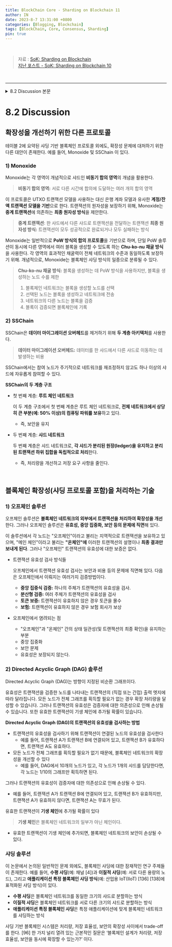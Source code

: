 ```yaml
---
title: BlockChain Core - Sharding on Blockchain 11
author: IN
date: 2023-8-7 13:31:00 +0800
categories: [Blogging, Blockchain]
tags: [BlockChain, Core, Consensus, Sharding]
pin: true
---
```


<br />

> 자료 : [SoK: Sharding on Blockchain](https://in-nft.s3.ap-northeast-2.amazonaws.com/hotStuff.pdf)
> <br />
> [지난 포스트 - SoK: Sharding on Blockchain 10](https://in63119.github.io/posts/Sharding10/)

<br />

---

<details>
 <summary>8.2 Discussion 본문</summary>
<div markdown="1">
  <br />
Besides the sharding-based blockchain protocols summa- rized in Table 2, there exist other alternatives to deal with scalability issues, which are conceptually similar to the men- tioned sharding-based protocols, e.g., Monoxide [137] and SSChain [42].
</div>
<div markdown="2">
  <br />
Monoxide utilizes the concept of asynchronous consensus zones, in which each zone is conceptually a shard. Instead of utilizing UTXO transaction models, this protocol is based on the account/balance transaction model, which is similar to a bank account model. It proposes an eventual atomicity scheme, by relying on the relay transactions, to ensure the atomicity of transactions across zones. For the consensus protocol, Monoxide builds on the PoW scheme in general, and it uses the Chu-ko-nu mining scheme, which allows a sin- gle PoW solution to create multiple blocks at different zones simultaneously, to ensure the effective mining power in each zone to be at the same level of the entire network. Concep- tually, Monoxide can be categorized as a kind of blockchain sharding scheme.
</div>
<div markdown="3">
  <br />
SSChain utilizes a two-layer architecture to eliminate the data migration overhead in reshuffling scheme. In SSChain, participating nodes can freely join in one or more shards without reshuffling network periodically. In this two-layer structure, the first layer is the root chain network, which has a significantly large portion (e.g., over 50%) of computing power over the whole network, while the second layer is the shard networks, in which each shard maintains disjoint ledgers and independently processes a disjoint subset of transactions. In the words, the root chain maintains security of the system, while shards improve the throughput and decrease storage requirements.
</div>
<div markdown="5">
  <br />
There also a large number of non-peer reviewed block- chain sharding protocols in the literature, e.g., Aspen [71], Blockclique [69], Ethereum 2.0 [28], etc. Due to the page limit, the interested reader are referred to the provided references for their details.
</div>
<div markdown="6">
  <br />
It is necessary to briefly discuss the techniques to handle the blockchain scalability (including sharding protocols) in general. There exists two main-stream solutions: off-chain solutions [114] [63] and DAG solutions [115].
</div>
<div markdown="7">
  <br />
Off-chain Solutions. In this solutions, each node holds its transactions locally, referred as “off-chain", and only sends a description or the eventual outcome of these transactions to the “main chain", referred as “on-chain". However, there is no guarantee on the validity of the “off-chain" transac- tions, either validation node are introduced to validate and endorse these transactions, or economical deposit should be provided for the transactions. And, the validity condition might be compromised due to centralization or the economi- cal constraint. There exist several key chellenges in off-chain solutions, e.g., the way to keep the state consistency (and final conformation of transactions) between “off-chains" and the “on-chain" in real-time (or acceptable time) manner, the centralization and security issues in the “off-chains" which rely on intermediaries to aggregate and settle transactions off-chain.
</div>
<div markdown="8">
  <br />
Directed Acyclic Graph (DAG) Solutions. In DAG, the trans- actions are not structured in a chain, but in a graph. The validity is dependent on the (directly or indirectly) outgoing edges of the transaction, which represents the nodes that have validated it. A scale-out throughput can be achieved if the acquirement of the complete graph is not obligated for all nodes. And, the validity of the transaction might be compromised due to its dependency on the validators. Also, there exist some probability that the valid transactions are appended to the parasite chains [115].
</div>
<div markdown="9">
  <br />
Sharding Solutions. Besides the common issues discussed in this paper, there exist some potential research topics on blockchain sharding, such as horizontal sharding (e.g., Chan- nels [4]) and heterogeneous sharding (e.g., nodes with dif- ferent capacity), and application-specific blockchain shard- ing schemes (e.g., sharding schemes targeted to industrial Internet of Things (IIoT) [136] [138]). Sharding based block- chain systems make trade-offs between the scalability of throughout, storage efficiency, and security [96]. A widely open fundamental question is that Is there a blockchain design that simultaneously scales throughput, storage efficiency, and security?
</div>
</details>

# 8.2 Discussion
## 확장성을 개선하기 위한 다른 프로토콜

테이블 2에 요약된 샤딩 기반 블록체인 프로토콜 외에도, 확장성 문제에 대처하기 위한 다른 대안이 존재한다. 예를 들어, Monoxide 및 SSChain 이 있다.

### 1) Monoxide

Monoxide는 각 영역이 개념적으로 샤드인 **비동기 합의 영역**의 개념을 활용한다. 

> **비동기 합의 영역:** 서로 다른 시간에 합의에 도달하는 여러 개의 합의 영역
> 

이 프로토콜은 UTXO 트랜잭션 모델을 사용하는 대신 은행 계좌 모델과 유사한 **계정/잔액 트랜잭션 모델을 기반**으로 한다. 트랜잭션의 원자성을 보장하기 위해, Monoxide는 **중계 트랜잭션**에 의존하는 **최종 원자성 방식**을 제안한다.

> **중계 트랜잭션**: 한 샤드에서 다른 샤드로 트랜잭션을 전달하는 트랜잭션
**최종 원자성 방식:** 트랜잭션이 모두 성공적으로 완료되거나 모두 실패하는 방식
> 

Monoxide는 일반적으로 **PoW 방식의 합의 프로토콜**을 기반으로 하며, 단일 PoW 솔루션이 동시에 다른 영역에서 여러 블록을 생성할 수 있도록 하는 **Chu-ko-nu 채굴 방식**을 사용한다. 각 영역의 효과적인 채굴력이 전체 네트워크의 수준과 동일하도록 보장하기 위해. 개념적으로, Monoxide는 블록체인 샤딩 방식의 일종으로 분류될 수 있다.

> **Chu-ko-nu 채굴 방식:** 블록을 생성하는 데 PoW 방식을 사용하지만, 블록을 생성하는 노드 수를 제한
> 
> 1. 블록체인 네트워크는 블록을 생성할 노드를 선택
> 2. 선택된 노드는 블록을 생성하고 네트워크에 전송
> 3. 네트워크의 다른 노드는 블록을 검증
> 4. 블록이 검증되면 블록체인에 기록

### 2) **SSChain**

SSChain은 **데이터 마이그레이션 오버헤드**를 제거하기 위해 **두 계층 아키텍처**를 사용한다. 

> **데이터 마이그레이션 오버헤드:** 데이터를 한 샤드에서 다른 샤드로 이동하는 데 발생하는 비용
> 

SSChain에서는 참여 노드가 주기적으로 네트워크를 재조정하지 않고도 하나 이상의 샤드에 자유롭게 참여할 수 있다. 

**SSChain의 두 계층 구조**

- 첫 번째 계층: **루트 체인 네트워크**
    
    이 두 계층 구조에서 첫 번째 계층은 루트 체인 네트워크로, **전체 네트워크에서 상당히 큰 부분(예: 50% 이상)의 컴퓨팅 파워를 보유**하고 있다. 
    
    - 즉, 보안을 유지
- 두 번째 계층: **샤드 네트워크**
    
    두 번째 계층은 샤드 네트워크로, **각 샤드가 분리된 원장(ledger)을 유지하고 분리된 트랜잭션 하위 집합을 독립적으로 처리**한다.
    
    - 즉, 처리량을 개선하고 저장 요구 사항을 줄인다.

<br />

## **블록체인 확장성(샤딩 프로토콜 포함)을 처리하는 기술**

### 1) **오프체인 솔루션**

오프체인 솔루션은 **블록체인 네트워크의 외부에서 트랜잭션을 처리하여 확장성을 개선**한다. 그러나 오프체인 솔루션은 **유효성, 중앙 집중화, 보안 등의 문제에 직면**해 있다.

이 솔루션에서 각 노드는 "오프체인"이라고 불리는 지역적으로 트랜잭션을 보유하고 있으며, "메인 체인"이라고 불리는 **"온체인"에** 이러한 트랜잭션의 설명이나 **최종 결과만 보내게 된다**. 그러나 "오프체인" 트랜잭션의 유효성에 대한 보증은 없다. 

- 트랜잭션 유효성 검사 방식들
    
    오프체인에서 트랜잭션 유효성 검사는 보안과 비용 등의 문제에 직면해 있다. 다음은 오프체인에서 이뤄지는 여러가지 검증방법이다.
    
    - **중앙 집중식 검증:** 하나의 주체가 트랜잭션의 유효성을 검사.
    - **분산형 검증:** 여러 주체가 트랜잭션의 유효성을 검사
    - **토큰 보증:** 트랜잭션이 유효하지 않은 경우 토큰을 몰수
    - **보험:** 트랜잭션이 유효하지 않은 경우 보험 회사가 보상
    
- 오프체인에서 염려되는 점
    - "오프체인"과 "온체인" 간의 상태 일관성(및 트랜잭션의 최종 확인)을 유지하는 부분
    - 중앙 집중화
    - 보안 문제
    - 유효성은 보장되지 않는다.

### 2) **Directed Acyclic Graph (DAG) 솔루션**

Directed Acyclic Graph (DAG)는 방향이 지정된 비순환 그래프이다.

유효성은 트랜잭션을 검증한 노드를 나타내는 트랜잭션의 (직접 또는 간접) 출력 엣지에 따라 달라집니다. 모든 노드가 전체 그래프를 획득할 필요가 없는 경우 확장 처리량을 달성할 수 있습니다. 그러나 트랜잭션의 유효성은 검증자에 대한 의존성으로 인해 손상될 수 있습니다. 또한 유효한 트랜잭션이 기생 체인에 추가될 확률이 있습니다.

**Directed Acyclic Graph (DAG)의 트랜잭션의 유효성을 검사하는 방법**

- 트랜잭션의 유효성을 검사하기 위해 트랜잭션이 연결된 노드의 유효성을 검사한다
    - 예를 들어, 트랜잭션 A가 트랜잭션 B에 연결되어 있고, 트랜잭션 B가 유효하다면, 트랜잭션 A도 유효하다.
- 모든 노드가 전체 그래프를 획득할 필요가 없기 때문에, 블록체인 네트워크의 확장성을 개선할 수 있다
    - 예를 들어, DAG에서 10개의 노드가 있고, 각 노드가 1개의 샤드를 담당한다면, 각 노드는 1/10의 그래프만 획득하면 된다.

그러나 트랜잭션의 유효성이 검증자에 대한 의존성으로 인해 손상될 수 있다.

- 예를 들어, 트랜잭션 A가 트랜잭션 B에 연결되어 있고, 트랜잭션 B가 유효하지만, 트랜잭션 A가 유효하지 않다면, 트랜잭션 A는 무효가 된다.

유효한 트랜잭션이 **기생 체인**에 추가될 확률이 있다

> **기생 체인**은 블록체인 네트워크의 일부가 아닌 체인이다.
> 
- 유효한 트랜잭션이 기생 체인에 추가되면, 블록체인 네트워크의 보안이 손상될 수 있다.

### **샤딩 솔루션**

이 논문에서 논의된 일반적인 문제 외에도, 블록체인 샤딩에 대한 잠재적인 연구 주제들이 존재한다. 예를 들어, **수평 샤딩**(예: 채널 [4])과 **이질적 샤딩**(예: 서로 다른 용량의 노드), 그리고 **애플리케이션 특정 블록체인 샤딩 방식**(예: 산업용 IoT(IIoT) [136] [138]에 표적화된 샤딩 방식)이 있다. 

- **수평 샤딩**은 블록체인 네트워크를 동일한 크기의 샤드로 분할하는 방식
- **이질적 샤딩**은 블록체인 네트워크를 서로 다른 크기의 샤드로 분할하는 방식
- **애플리케이션 특정 블록체인 샤딩**은 특정 애플리케이션에 맞게 블록체인 네트워크를 샤딩하는 방식

샤딩 기반 블록체인 시스템은 처리량, 저장 효율성, 보안의 확장성 사이에서 trade-off를 한다. [96] 한 가지 널리 열려 있는 근본적인 질문은 ‘블록체인 설계가 처리량, 저장 효율성, 보안을 동시에 확장할 수 있는가?’ 이다.
